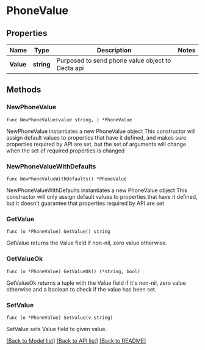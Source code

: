 # PhoneValue

## Properties

Name | Type | Description | Notes
------------ | ------------- | ------------- | -------------
**Value** | **string** | Purposed to send phone value object to Decta api | 

## Methods

### NewPhoneValue

`func NewPhoneValue(value string, ) *PhoneValue`

NewPhoneValue instantiates a new PhoneValue object
This constructor will assign default values to properties that have it defined,
and makes sure properties required by API are set, but the set of arguments
will change when the set of required properties is changed

### NewPhoneValueWithDefaults

`func NewPhoneValueWithDefaults() *PhoneValue`

NewPhoneValueWithDefaults instantiates a new PhoneValue object
This constructor will only assign default values to properties that have it defined,
but it doesn't guarantee that properties required by API are set

### GetValue

`func (o *PhoneValue) GetValue() string`

GetValue returns the Value field if non-nil, zero value otherwise.

### GetValueOk

`func (o *PhoneValue) GetValueOk() (*string, bool)`

GetValueOk returns a tuple with the Value field if it's non-nil, zero value otherwise
and a boolean to check if the value has been set.

### SetValue

`func (o *PhoneValue) SetValue(v string)`

SetValue sets Value field to given value.



[[Back to Model list]](../README.md#documentation-for-models) [[Back to API list]](../README.md#documentation-for-api-endpoints) [[Back to README]](../README.md)


